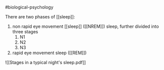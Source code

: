 #biological-psychology 

There are two phases of [[sleep]]:
1. non rapid eye movement [[sleep]] ([[NREM]]) sleep, further divided into three stages
	1. N1
	2. N2
	3. N3
2. rapid eye movement sleep ([[REM]])

![[Stages in a typical night's sleep.pdf]]